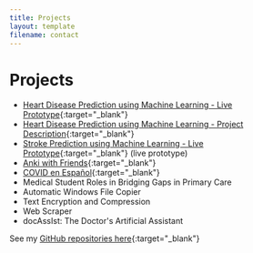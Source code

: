```yaml
---
title: Projects
layout: template
filename: contact
---
```


# Projects

- [Heart Disease Prediction using Machine Learning - Live Prototype](http://www.heartdiseasepredictor.com/){:target="_blank"}
- [Heart Disease Prediction using Machine Learning - Project Description](http://www.heartdiseaseprediction.com/){:target="_blank"}
- [Stroke Prediction using Machine Learning - Live Prototype](http://www.strokepredictor.com/){:target="_blank"} (live prototype)
- [Anki with Friends](https://ankiwithfriends.com/){:target="_blank"}
- [COVID en Español](http://www.covidenespanol.com/){:target="_blank"}
- Medical Student Roles in Bridging Gaps in Primary Care
- Automatic Windows File Copier
- Text Encryption and Compression
- Web Scraper
- docAssIst: The Doctor's Artificial Assistant

See my [GitHub repositories here](https://github.com/jopeo){:target="_blank"}